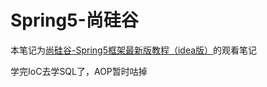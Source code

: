 # Spring5-尚硅谷

本笔记为[尚硅谷-Spring5框架最新版教程（idea版）](https://www.bilibili.com/video/BV1Vf4y127N5)的观看笔记

学完IoC去学SQL了，AOP暂时咕掉